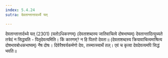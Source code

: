 ```yaml
---
index: 5.4.24
sutra: देवतान्तात्तादर्थ्ये यत्

---
```

देवतान्तात्तार्दथ्ये यत् (2301) (यतोऽधिकरणम्) (देवताशब्दस्य जातिवाचित्वे दोषभाष्यम्) देवतान्तादित्युच्यते तत्रेदं न सिद्ध्यति - पितृदेवत्यमिति। किं कारणम्? न हि पितरो देवता॥ (देवताशब्दस्य क्रियावाचित्वमाश्रित्य दोषभावबोधकभाष्यम्) नैष दोषः। दिवेरैश्वर्यकर्मणो देवः, तस्मात्स्वार्थे तल्। एवं च कृत्वा देवदेवत्यमपि सिद्धं भवति॥